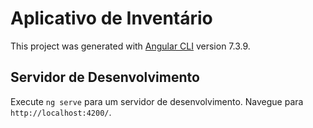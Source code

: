 # Aplicativo de Inventário

This project was generated with [Angular CLI](https://github.com/angular/angular-cli) version 7.3.9.

## Servidor de Desenvolvimento

Execute `ng serve` para um servidor de desenvolvimento. Navegue para `http://localhost:4200/`.
